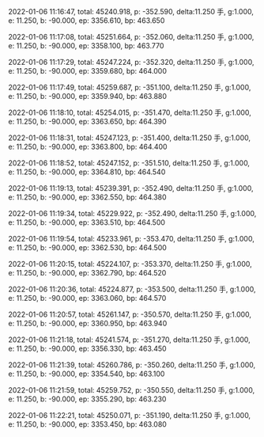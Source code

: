 2022-01-06 11:16:47, total: 45240.918, p: -352.590, delta:11.250 手, g:1.000, e: 11.250, b: -90.000, ep: 3356.610, bp: 463.650

2022-01-06 11:17:08, total: 45251.664, p: -352.060, delta:11.250 手, g:1.000, e: 11.250, b: -90.000, ep: 3358.100, bp: 463.770

2022-01-06 11:17:29, total: 45247.224, p: -352.320, delta:11.250 手, g:1.000, e: 11.250, b: -90.000, ep: 3359.680, bp: 464.000

2022-01-06 11:17:49, total: 45259.687, p: -351.100, delta:11.250 手, g:1.000, e: 11.250, b: -90.000, ep: 3359.940, bp: 463.880

2022-01-06 11:18:10, total: 45254.015, p: -351.470, delta:11.250 手, g:1.000, e: 11.250, b: -90.000, ep: 3363.650, bp: 464.390

2022-01-06 11:18:31, total: 45247.123, p: -351.400, delta:11.250 手, g:1.000, e: 11.250, b: -90.000, ep: 3363.800, bp: 464.400

2022-01-06 11:18:52, total: 45247.152, p: -351.510, delta:11.250 手, g:1.000, e: 11.250, b: -90.000, ep: 3364.810, bp: 464.540

2022-01-06 11:19:13, total: 45239.391, p: -352.490, delta:11.250 手, g:1.000, e: 11.250, b: -90.000, ep: 3362.550, bp: 464.380

2022-01-06 11:19:34, total: 45229.922, p: -352.490, delta:11.250 手, g:1.000, e: 11.250, b: -90.000, ep: 3363.510, bp: 464.500

2022-01-06 11:19:54, total: 45233.961, p: -353.470, delta:11.250 手, g:1.000, e: 11.250, b: -90.000, ep: 3362.530, bp: 464.500

2022-01-06 11:20:15, total: 45224.107, p: -353.370, delta:11.250 手, g:1.000, e: 11.250, b: -90.000, ep: 3362.790, bp: 464.520

2022-01-06 11:20:36, total: 45224.877, p: -353.500, delta:11.250 手, g:1.000, e: 11.250, b: -90.000, ep: 3363.060, bp: 464.570

2022-01-06 11:20:57, total: 45261.147, p: -350.570, delta:11.250 手, g:1.000, e: 11.250, b: -90.000, ep: 3360.950, bp: 463.940

2022-01-06 11:21:18, total: 45241.574, p: -351.270, delta:11.250 手, g:1.000, e: 11.250, b: -90.000, ep: 3356.330, bp: 463.450

2022-01-06 11:21:39, total: 45260.786, p: -350.260, delta:11.250 手, g:1.000, e: 11.250, b: -90.000, ep: 3354.540, bp: 463.100

2022-01-06 11:21:59, total: 45259.752, p: -350.550, delta:11.250 手, g:1.000, e: 11.250, b: -90.000, ep: 3355.290, bp: 463.230

2022-01-06 11:22:21, total: 45250.071, p: -351.190, delta:11.250 手, g:1.000, e: 11.250, b: -90.000, ep: 3353.450, bp: 463.080